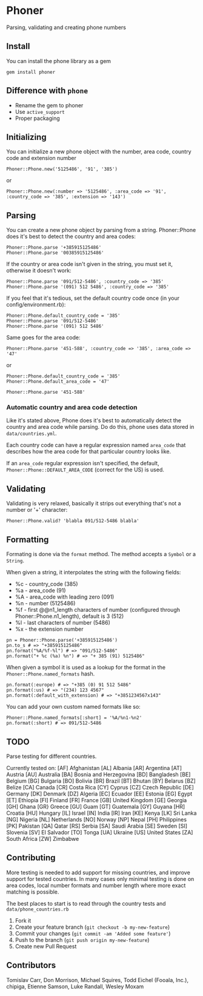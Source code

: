 # Phoner
Parsing, validating and creating phone numbers

## Install
You can install the phone library as a gem
````
gem install phoner
````

## Difference with `phone`
* Rename the gem to phoner
* Use `active_support`
* Proper packaging

## Initializing
You can initialize a new phone object with the number, area code, country code and extension number
````
Phoner::Phone.new('5125486', '91', '385')
````
or
````
Phoner::Phone.new(:number => '5125486', :area_code => '91', :country_code => '385', :extension => '143')
````

## Parsing
You can create a new phone object by parsing from a string. Phoner::Phone does it's best to detect the country and area codes:
````
Phoner::Phone.parse '+385915125486'
Phoner::Phone.parse '00385915125486'
````

If the country or area code isn't given in the string, you must set it, otherwise it doesn't work:
````
Phoner::Phone.parse '091/512-5486', :country_code => '385'
Phoner::Phone.parse '(091) 512 5486', :country_code => '385'
````

If you feel that it's tedious, set the default country code once (in your config/environment.rb):
````
Phoner::Phone.default_country_code = '385'
Phoner::Phone.parse '091/512-5486'
Phoner::Phone.parse '(091) 512 5486'
````
Same goes for the area code:
````
Phoner::Phone.parse '451-588', :country_code => '385', :area_code => '47'
````
or
````
Phoner::Phone.default_country_code = '385'
Phoner::Phone.default_area_code = '47'
````

````
Phoner::Phone.parse '451-588'
````

### Automatic country and area code detection
Like it's stated above, Phone does it's best to automatically detect the country and area code while parsing. Do do this,
phone uses data stored in `data/countries.yml`.

Each country code can have a regular expression named `area_code` that describes how the area code for that
particular country looks like.

If an `area_code` regular expression isn't specified, the default, `Phoner::Phone::DEFAULT_AREA_CODE` (correct for
the US) is used.

## Validating

Validating is very relaxed, basically it strips out everything that's not a number or '+' character:
````
Phoner::Phone.valid? 'blabla 091/512-5486 blabla'
````

## Formatting
Formating is done via the `format` method. The method accepts a `Symbol` or a `String`.

When given a string, it interpolates the string with the following fields:

* %c - country_code (385)
* %a - area_code (91)
* %A - area_code with leading zero (091)
* %n - number (5125486)
* %f - first @@n1_length characters of number (configured through Phoner::Phone.n1_length), default is 3 (512)
* %l - last characters of number (5486)
* %x - the extension number

````
pn = Phoner::Phone.parse('+385915125486')
pn.to_s # => "+385915125486"
pn.format("%A/%f-%l") # => "091/512-5486"
pn.format("+ %c (%a) %n") # => "+ 385 (91) 5125486"
````

When given a symbol it is used as a lookup for the format in the `Phoner::Phone.named_formats` hash.
````
pn.format(:europe) # => "+385 (0) 91 512 5486"
pn.format(:us) # => "(234) 123 4567"
pn.format(:default_with_extension) # => "+3851234567x143"
````

You can add your own custom named formats like so:
````
Phoner::Phone.named_formats[:short] = '%A/%n1-%n2'
pn.format(:short) # => 091/512-5486
````

## TODO
Parse testing for different countries.

Currently tested on:
[AF] Afghanistan
[AL] Albania
[AR] Argentina
[AT] Austria
[AU] Australia
[BA] Bosnia and Herzegovina
[BD] Bangladesh
[BE] Belgium
[BG] Bulgaria
[BO] Bolivia
[BR] Brazil
[BT] Bhutan
[BY] Belarus
[BZ] Belize
[CA] Canada
[CR] Costa Rica
[CY] Cyprus
[CZ] Czech Republic
[DE] Germany
[DK] Denmark
[DZ] Algeria
[EC] Ecuador
[EE] Estonia
[EG] Egypt
[ET] Ethiopia
[FI] Finland
[FR] France
[GB] United Kingdom
[GE] Georgia
[GH] Ghana
[GR} Greece
[GU] Guam
[GT] Guatemala
[GY] Guyana
[HR] Croatia
[HU] Hungary
[IL] Israel
[IN] India
[IR] Iran
[KE] Kenya
[LK] Sri Lanka
[NG] Nigeria
[NL] Netherlands
[NO] Norway
[NP] Nepal
[PH] Philippines
[PK] Pakistan
[QA] Qatar
[RS] Serbia
[SA] Saudi Arabia
[SE] Sweden
[SI] Slovenia
[SV] El Salvador
[TO] Tonga
[UA] Ukraine
[US] United States
[ZA] South Africa
[ZW] Zimbabwe

## Contributing

More testing is needed to add support for missing countries, and improve support for tested countries. In many cases only minimal testing is done on area codes, local number formats and number length where more exact matching is possible.

The best places to start is to read through the country tests and `data/phone_countries.rb`

1. Fork it
2. Create your feature branch (`git checkout -b my-new-feature`)
3. Commit your changes (`git commit -am 'Added some feature'`)
4. Push to the branch (`git push origin my-new-feature`)
5. Create new Pull Request

## Contributors
Tomislav Carr, Don Morrison, Michael Squires, Todd Eichel (Fooala, Inc.), chipiga, Etienne Samson, Luke Randall, Wesley Moxam
